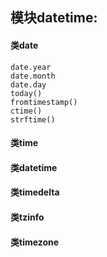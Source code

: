## 模块datetime:
#### 类date
    date.year
    date.month
    date.day
    today()
    fromtimestamp()
    ctime()
    strftime()
    
#### 类time
#### 类datetime
#### 类timedelta
#### 类tzinfo
#### 类timezone


